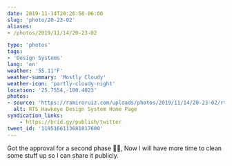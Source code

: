```yaml
---
date: 2019-11-14T20:26:58-06:00
slug: 'photo/20-23-02'
aliases:
- /photos/2019/11/14/20-23-02

type: 'photos'
tags:
- 'Design Systems'
lang: 'en'
weather: '55.11°F'
weather-summary: 'Mostly Cloudy'
weather-icon: 'partly-cloudy-night'
location: '25.7554,-100.4023'
photos:
- source: 'https://ramiroruiz.com/uploads/photos/2019/11/14/20-23-02/rts-hawkeye-design-system-home-page.jpeg'
  alt: RTS Hawkeye Design System Home Page
syndication_links:
    - https://brid.gy/publish/twitter
tweet_id: '1195166113681817600'
---
```

Got the approval for a second phase 🙌🏼, Now I will have more time to clean some stuff up so I can share it publicly.

